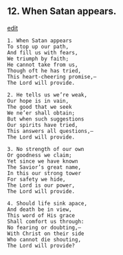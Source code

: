 
## 12.  When Satan appears.
[edit](https://docs.google.com/document/d/12jL84vRacSZV6gnMAeq3mqX_QLKViGgB/edit?mode=html)



    1. When Satan appears
    To stop up our path,
    And fill us with fears,
    We triumph by faith;
    He cannot take from us, 
    Though oft he has tried,
    This heart-cheering promise,— 
    The Lord will provide.

    2. He tells us we’re weak,
    Our hope is in vain,
    The good that we seek 
    We ne’er shall obtain;
    But when such suggestions 
    Our spirits have tried,
    This answers all questions,— 
    The Lord will provide.

    3. No strength of our own
    Or goodness we claim;
    Yet since we have known 
    The Savior’s great name,
    In this our strong tower 
    For safety we hide,
    The Lord is our power,
    The Lord will provide.

    4. Should life sink apace,
    And death be in view,
    This word of His grace 
    Shall comfort us through:
    No fearing or doubting,—
    With Christ on their side 
    Who cannot die shouting, 
    The Lord will provide?
